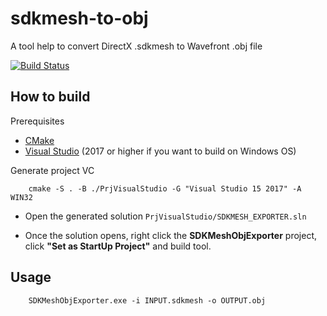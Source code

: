 # sdkmesh-to-obj

A tool help to convert DirectX .sdkmesh to Wavefront .obj file

[![Build Status](https://github.com/ducphamhong/sdkmesh-to-obj/workflows/C/C++%20CI/badge.svg)](https://github.com/ducphamhong/sdkmesh-to-obj/actions)

## How to build

Prerequisites
-   [CMake](https://cmake.org/download/)
-   [Visual Studio](https://visualstudio.microsoft.com/downloads/)  (2017 or higher if you want to build on Windows OS)

Generate project VC
```console
    cmake -S . -B ./PrjVisualStudio -G "Visual Studio 15 2017" -A WIN32
```

-   Open the generated solution `PrjVisualStudio/SDKMESH_EXPORTER.sln`

-   Once the solution opens, right click the **SDKMeshObjExporter** project, click **"Set as StartUp Project"** and build tool.

## Usage

```console
    SDKMeshObjExporter.exe -i INPUT.sdkmesh -o OUTPUT.obj
```
